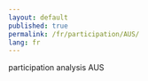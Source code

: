 ```yaml
---
layout: default
published: true
permalink: /fr/participation/AUS/
lang: fr
---
```


participation analysis AUS
